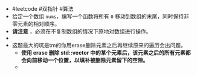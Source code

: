 - #leetcode #双指针 #算法
- 给定一个数组 `nums`，编写一个函数将所有 `0` 移动到数组的末尾，同时保持非零元素的相对顺序。
- **请注意** ，必须在不复制数组的情况下原地对数组进行操作。
-
- 这题最大的坑是tm的你用erase删除元素之后再继续原来的遍历会出问题。
	- **使用 erase 删除 std::vector 中的某个元素后，该元素之后的所有元素都会向前移动一个位置，以填补被删除元素留下的空隙。**
	-